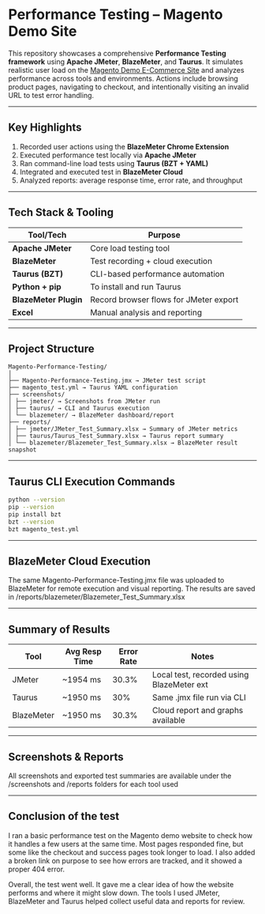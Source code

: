 # Performance Testing – Magento Demo Site

This repository showcases a comprehensive **Performance Testing framework** using **Apache JMeter**, **BlazeMeter**, and **Taurus**. It simulates realistic user load on the [Magento Demo E-Commerce Site](https://magento.softwaretestingboard.com/) and analyzes performance across tools and environments. Actions include browsing product pages, navigating to checkout, and intentionally visiting an invalid URL to test error handling. 

---

## Key Highlights

1. Recorded user actions using the **BlazeMeter Chrome Extension**
2. Executed performance test locally via **Apache JMeter**
3. Ran command-line load tests using **Taurus (BZT + YAML)**
4. Integrated and executed test in **BlazeMeter Cloud**
5. Analyzed reports: average response time, error rate, and throughput

---

## Tech Stack & Tooling

| Tool/Tech            | Purpose                                |
|----------------------|----------------------------------------|
| **Apache JMeter**    | Core load testing tool                 |
| **BlazeMeter**       | Test recording + cloud execution       |
| **Taurus (BZT)**     | CLI-based performance automation       |
| **Python + pip**     | To install and run Taurus              |
| **BlazeMeter Plugin**| Record browser flows for JMeter export |
| **Excel**   | Manual analysis and reporting          |

---

## Project Structure

```
Magento-Performance-Testing/
│
├── Magento-Performance-Testing.jmx → JMeter test script
├── magento_test.yml → Taurus YAML configuration
├── screenshots/
│ ├── jmeter/ → Screenshots from JMeter run
│ ├── taurus/ → CLI and Taurus execution
│ └── blazemeter/ → BlazeMeter dashboard/report
├── reports/
│ ├── jmeter/JMeter_Test_Summary.xlsx → Summary of JMeter metrics
│ ├── taurus/Taurus_Test_Summary.xlsx → Taurus report summary
│ └── blazemeter/Blazemeter_Test_Summary.xlsx → BlazeMeter result snapshot
```

---

## Taurus CLI Execution Commands

```bash
python --version
pip --version
pip install bzt
bzt --version
bzt magento_test.yml
```

---

## BlazeMeter Cloud Execution

The same Magento-Performance-Testing.jmx file was uploaded to BlazeMeter for remote execution and visual reporting. The results are saved in /reports/blazemeter/Blazemeter_Test_Summary.xlsx

---

## Summary of Results

| Tool       | Avg Resp Time | Error Rate | Notes                                     |
| ---------- | ------------- | ---------- | ----------------------------------------- |
| JMeter     | \~1954 ms     | 30.3%      | Local test, recorded using BlazeMeter ext |
| Taurus     | \~1950 ms     | 30%        | Same .jmx file run via CLI                |
| BlazeMeter | \~1950 ms     | 30.3%      | Cloud report and graphs available         |

---

## Screenshots & Reports

All screenshots and exported test summaries are available under the /screenshots and /reports folders for each tool used

---

## Conclusion of the test

I ran a basic performance test on the Magento demo website to check how it handles a few users at the same time. Most pages responded fine, but some like the checkout and success pages took longer to load. I also added a broken link on purpose to see how errors are tracked, and it showed a proper 404 error.

Overall, the test went well. It gave me a clear idea of how the website performs and where it might slow down. The tools I used JMeter, BlazeMeter and Taurus helped collect useful data and reports for review.
